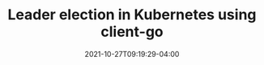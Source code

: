 ---
title: "Leader election in Kubernetes using client-go"
date: 2021-10-27T09:19:29-04:00
description: "In this post, we’ll discuss the idea behind leader election in highly available systems, and explore the kubernetes/client-go library to understand it in the context of Kubernetes controllers"
keywords: ["kubernetes", "distributed systems"]
draft: false
tags: ["kubernetes", "distributed systems"]
math: false
toc: true
# link: https://medium.com/@mayankshah1607/leader-election-in-kubernetes-using-client-go-a19cbe7a9a85
---